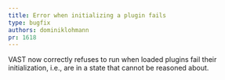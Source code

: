 ```yaml
---
title: Error when initializing a plugin fails
type: bugfix
authors: dominiklohmann
pr: 1618
---
```


VAST now correctly refuses to run when loaded plugins fail their initialization,
i.e., are in a state that cannot be reasoned about.
